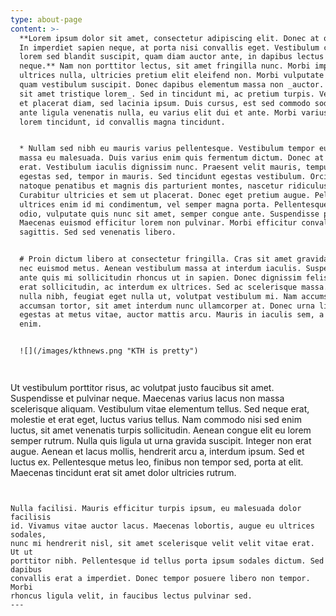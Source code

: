 ```yaml
---
type: about-page
content: >-
  **Lorem ipsum dolor sit amet, consectetur adipiscing elit. Donec at odio ante.
  In imperdiet sapien neque, at porta nisi convallis eget. Vestibulum consequat,
  lorem sed blandit suscipit, quam diam auctor ante, in dapibus lectus dolor id
  neque.** Nam non porttitor lectus, sit amet fringilla nunc. Morbi imperdiet
  ultrices nulla, ultricies pretium elit eleifend non. Morbi vulputate massa a
  quam vestibulum suscipit. Donec dapibus elementum massa non _auctor. Curabitur
  sit amet tristique lorem_. Sed in tincidunt mi, ac pretium turpis. Vestibulum
  et placerat diam, sed lacinia ipsum. Duis cursus, est sed commodo sodales,
  ante ligula venenatis nulla, eu varius elit dui et ante. Morbi varius nunc nec
  lorem tincidunt, id convallis magna tincidunt.


  * Nullam sed nibh eu mauris varius pellentesque. Vestibulum tempor euismod
  massa eu malesuada. Duis varius enim quis fermentum dictum. Donec at euismod
  erat. Vestibulum iaculis dignissim nunc. Praesent velit mauris, tempus eget
  egestas sed, tempor in mauris. Sed tincidunt egestas vestibulum. Orci varius
  natoque penatibus et magnis dis parturient montes, nascetur ridiculus mus.
  Curabitur ultricies et sem ut placerat. Donec eget pretium augue. Pellentesque
  ultrices enim id mi condimentum, vel semper magna porta. Pellentesque quam
  odio, vulputate quis nunc sit amet, semper congue ante. Suspendisse potenti.
  Maecenas euismod efficitur lorem non pulvinar. Morbi efficitur convallis
  sagittis. Sed sed venenatis libero.


  # Proin dictum libero at consectetur fringilla. Cras sit amet gravida quam,
  nec euismod metus. Aenean vestibulum massa at interdum iaculis. Suspendisse ut
  ante quis mi sollicitudin rhoncus ut in sapien. Donec dignissim felis sit amet
  erat sollicitudin, ac interdum ex ultrices. Sed ac scelerisque massa. Proin
  nulla nibh, feugiat eget nulla ut, volutpat vestibulum mi. Nam accumsan
  accumsan tortor, sit amet interdum nunc ullamcorper at. Donec urna libero,
  egestas at metus vitae, auctor mattis arcu. Mauris in iaculis sem, a iaculis
  enim.


  ![](/images/kthnews.png "KTH is pretty")




  ```

  Ut vestibulum porttitor risus, ac volutpat justo faucibus sit amet.
  Suspendisse et pulvinar neque. Maecenas varius lacus non massa scelerisque
  aliquam. Vestibulum vitae elementum tellus. Sed neque erat, molestie et erat
  eget, luctus varius tellus. Nam commodo nisi sed enim luctus, sit amet
  venenatis turpis sollicitudin. Aenean congue elit eu lorem semper rutrum.
  Nulla quis ligula ut urna gravida suscipit. Integer non erat augue. Aenean et
  lacus mollis, hendrerit arcu a, interdum ipsum. Sed et luctus ex. Pellentesque
  metus leo, finibus non tempor sed, porta at elit. Maecenas tincidunt erat sit
  amet dolor ultricies rutrum.

  ```


  Nulla facilisi. Mauris efficitur turpis ipsum, eu malesuada dolor facilisis
  id. Vivamus vitae auctor lacus. Maecenas lobortis, augue eu ultrices sodales,
  nunc mi hendrerit nisl, sit amet scelerisque velit velit vitae erat. Ut ut
  porttitor nibh. Pellentesque id tellus porta ipsum sodales dictum. Sed dapibus
  convallis erat a imperdiet. Donec tempor posuere libero non tempor. Morbi
  rhoncus ligula velit, in faucibus lectus pulvinar sed.
---
```


